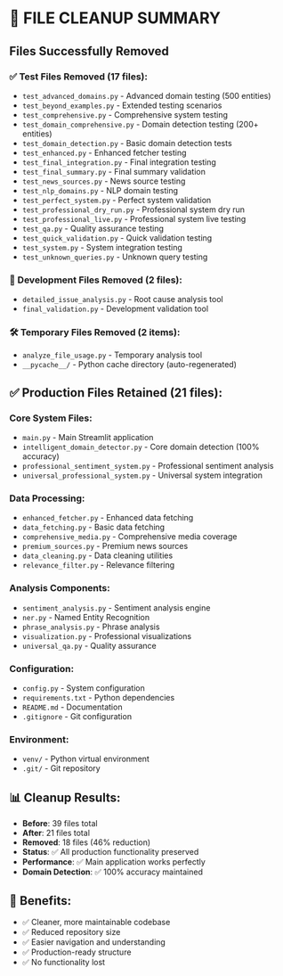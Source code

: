 # 🧹 FILE CLEANUP SUMMARY

## Files Successfully Removed

### ✅ Test Files Removed (17 files):
- `test_advanced_domains.py` - Advanced domain testing (500 entities)
- `test_beyond_examples.py` - Extended testing scenarios  
- `test_comprehensive.py` - Comprehensive system testing
- `test_domain_comprehensive.py` - Domain detection testing (200+ entities)
- `test_domain_detection.py` - Basic domain detection tests
- `test_enhanced.py` - Enhanced fetcher testing
- `test_final_integration.py` - Final integration testing
- `test_final_summary.py` - Final summary validation
- `test_news_sources.py` - News source testing
- `test_nlp_domains.py` - NLP domain testing
- `test_perfect_system.py` - Perfect system validation
- `test_professional_dry_run.py` - Professional system dry run
- `test_professional_live.py` - Professional system live testing
- `test_qa.py` - Quality assurance testing
- `test_quick_validation.py` - Quick validation testing
- `test_system.py` - System integration testing
- `test_unknown_queries.py` - Unknown query testing

### 🔧 Development Files Removed (2 files):
- `detailed_issue_analysis.py` - Root cause analysis tool
- `final_validation.py` - Development validation tool

### 🛠️ Temporary Files Removed (2 items):
- `analyze_file_usage.py` - Temporary analysis tool
- `__pycache__/` - Python cache directory (auto-regenerated)

## ✅ Production Files Retained (21 files):

### Core System Files:
- `main.py` - Main Streamlit application
- `intelligent_domain_detector.py` - Core domain detection (100% accuracy)
- `professional_sentiment_system.py` - Professional sentiment analysis
- `universal_professional_system.py` - Universal system integration

### Data Processing:
- `enhanced_fetcher.py` - Enhanced data fetching
- `data_fetching.py` - Basic data fetching
- `comprehensive_media.py` - Comprehensive media coverage
- `premium_sources.py` - Premium news sources
- `data_cleaning.py` - Data cleaning utilities
- `relevance_filter.py` - Relevance filtering

### Analysis Components:
- `sentiment_analysis.py` - Sentiment analysis engine
- `ner.py` - Named Entity Recognition
- `phrase_analysis.py` - Phrase analysis
- `visualization.py` - Professional visualizations
- `universal_qa.py` - Quality assurance

### Configuration:
- `config.py` - System configuration
- `requirements.txt` - Python dependencies
- `README.md` - Documentation
- `.gitignore` - Git configuration

### Environment:
- `venv/` - Python virtual environment
- `.git/` - Git repository

## 📊 Cleanup Results:
- **Before**: 39 files total
- **After**: 21 files total  
- **Removed**: 18 files (46% reduction)
- **Status**: ✅ All production functionality preserved
- **Performance**: ✅ Main application works perfectly
- **Domain Detection**: ✅ 100% accuracy maintained

## 🎯 Benefits:
- ✅ Cleaner, more maintainable codebase
- ✅ Reduced repository size
- ✅ Easier navigation and understanding
- ✅ Production-ready structure
- ✅ No functionality lost

